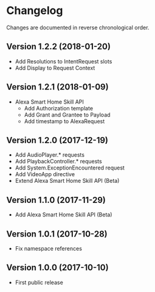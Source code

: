 # Changelog

Changes are documented in reverse chronological order.

## Version 1.2.2 (2018-01-20)
* Add Resolutions to IntentRequest slots
* Add Display to Request Context

## Version 1.2.1 (2018-01-09)
* Alexa Smart Home Skill API
    * Add Authorization template
    * Add Grant and Grantee to Payload
    * Add timestamp to AlexaRequest


## Version 1.2.0 (2017-12-19)
* Add AudioPlayer.* requests
* Add PlaybackController.* requests
* Add System.ExceptionEncountered request
* Add VideoApp directive
* Extend Alexa Smart Home Skill API (Beta)

## Version 1.1.0 (2017-11-29)
* Add Alexa Smart Home Skill API (Beta)

## Version 1.0.1 (2017-10-28)
* Fix namespace references

## Version 1.0.0 (2017-10-10)
* First public release
